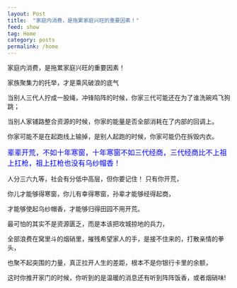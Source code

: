 ```yaml
---
layout: Post
title:  "家庭内消费，是拖累家庭兴旺的重要因素！"
feed: show
tag: Home
category: posts
permalink: /home
---
```


<p class="vertical-gradient-text">家庭内消费，是拖累家庭兴旺的重要因素！</p>

家族聚集力的托举，才是乘风破浪的底气</p>


当别人三代人拧成一股绳，冲锋陷阵的时候，你家三代可能还在为了谁洗碗鸡飞狗跳；

当别人家铺路整合资源的时候，你家的能量是否全部消耗在了内部的回调上。

你家可能不是在起跑线上输掉，是别人起跑的时候，你家可能仍在拆毁内衣。

<span style="color: #0000ff; font-size: 16px">辈辈开荒，不如十年寒窗，十年寒窗不如三代经商，三代经商比不上祖上扛枪，祖上扛枪也没有乌纱帽香！</span>

人分三六九等，社会有分低中高层，但你要记住！ 只有你开荒，

你儿才能够得寒窗，你儿有幸得寒窗，孙辈才能够经得起商，

才能够使起乌纱帽香，才能够归得田园不用开荒。

最可怕的其实不是资源匮乏，而是本该把攻城掠地的兵力，

全部浪费在窝里斗的烟硝里，摧残希望家人的手，是接不住来的，打散亲情的拳头，

也聚不起突围的力量，真正拉开人生的差距，根本不是你银行卡里的余额，

这时你推开家门的时候，你听到的是温暖的消息还有听到阵阵饭香，或者烟硝味!

